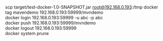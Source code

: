scp target/test-docker-1.0-SNAPSHOT.jar root@192.168.0.193:/tmp
docker tag mavendemo 192.168.0.193:59999/mvndemo  
docker login  192.168.0.193:59999 -u abc -p abc  
docker push 192.168.0.193:59999/mvndemo  
docker logout 192.168.0.193:59999  
docker system prune  
